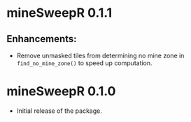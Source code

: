 # mineSweepR 0.1.1

## Enhancements:

* Remove unmasked tiles from determining no mine zone in `find_no_mine_zone()` to speed up computation.


# mineSweepR 0.1.0

* Initial release of the package.
